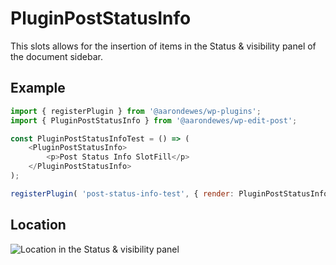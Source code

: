 # PluginPostStatusInfo

This slots allows for the insertion of items in the Status & visibility panel of the document sidebar.

## Example

```js
import { registerPlugin } from '@aarondewes/wp-plugins';
import { PluginPostStatusInfo } from '@aarondewes/wp-edit-post';

const PluginPostStatusInfoTest = () => (
	<PluginPostStatusInfo>
		<p>Post Status Info SlotFill</p>
	</PluginPostStatusInfo>
);

registerPlugin( 'post-status-info-test', { render: PluginPostStatusInfoTest } );
```

## Location

![Location in the Status & visibility panel](https://raw.githubusercontent.com/WordPress/gutenberg/HEAD/docs/assets/plugin-post-status-info-location.png?raw=true)
